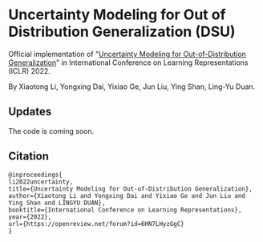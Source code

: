 # Uncertainty Modeling for Out of Distribution Generalization (DSU)
Official implementation of "[Uncertainty Modeling for Out-of-Distribution Generalization](https://openreview.net/forum?id=6HN7LHyzGgC)" in International Conference on Learning Representations (ICLR) 2022. 

By Xiaotong Li, Yongxing Dai, Yixiao Ge, Jun Liu, Ying Shan, Ling-Yu Duan. 

## Updates
The code is coming soon.
## Citation

```
@inproceedings{
li2022uncertainty,
title={Uncertainty Modeling for Out-of-Distribution Generalization},
author={Xiaotong Li and Yongxing Dai and Yixiao Ge and Jun Liu and Ying Shan and LINGYU DUAN},
booktitle={International Conference on Learning Representations},
year={2022},
url={https://openreview.net/forum?id=6HN7LHyzGgC}
}
```
